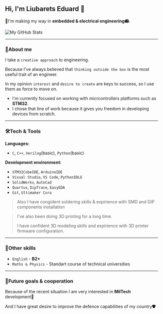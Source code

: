 ## Hi, I'm Liubarets Eduard 👋
🚀I'm making my way in **embedded & electrical engineering📻**.

![My GitHub Stats](https://github-readme-stats.vercel.app/api?username=edlyubarets&show_icons=true&theme=radical) 

---
### 🔬About me
I take a `creative approach` to engineering.

Because I've always believed that `thinking outside the box` is the most useful trait of an engineer.

In my opinion `interest` and `desire to create` are keys to success, so I use them as force to move on.

- I'm currently focused on working with micrcontrollers platforms such as **STM32**.
- I chose that line of work because it gives you freedom in developing devices from scratch.
---
### 🛠️Tech & Tools
**Languages:**
  - `C`, `C++`, `Verilog`(basic), `Python`(basic)

**Development environment:**
  - `STM32CubeIDE`, `ArduinoIDE`
  - `Visual Studio`, `VS Code`, `PythonIDLE`
  - `SolidWorks`, `AutoCad`
  - `Quartus`, `DipTrace`, `EasyEDA`
  - `Git`, `Ultimaker Cura`

>Also I have congident soldering skills & expirience with SMD and DIP components installation

>I've also been doing 3D printing for a long time.
>
>I have confident 3D modeling skills and expirience with 3D printer firmware configuration.
---
### 🧩Other skills
- `English` - **B2+**
- `Maths & Physics` - Standart course of technical universities
---
### 🎯Future goals & cooperation
  Because of the recent situation I am very interested in **MilTech** development📡

  And I have great desire to improve the defence capabilities of my country🛡️
